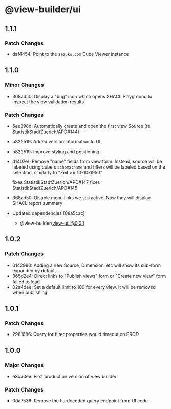 # @view-builder/ui

## 1.1.1

### Patch Changes

- daf4454: Point to the `zazuko.com` Cube Viewer instance

## 1.1.0

### Minor Changes

- 368ad50: Display a "bug" icon which opens SHACL Playground to inspect the view validation results

### Patch Changes

- 5ee398d: Automatically create and open the first view Source (re StatistikStadtZuerich/APD#144)
- b822519: Added version information to UI
- b822519: Improve styling and positioning
- d1407e1: Remove "name" fields from view form. Instead, source will be labeled using cube's `schema:name` and filters
  will be labeled based on the selection, similarly to "Zeit >= 10-10-1950"

  fixes StatistikStadtZuerich/APD#147
  fixes StatistikStadtZuerich/APD#145

- 368ad50: Disable menu links we still active. Now they will display SHACL report summary
- Updated dependencies [08a5cac]
  - @view-builder/view-util@0.0.1

## 1.0.2

### Patch Changes

- 0142990: Adding a new Source, Dimension, etc will show its sub-form expanded by default
- 365d2e4: Direct links to "Publish views" form or "Create new view" form failed to load
- 02a4dee: Set a default limit to 100 for every view. It will be removed when publishing

## 1.0.1

### Patch Changes

- 2981686: Query for filter properties would timeout on PROD

## 1.0.0

### Major Changes

- e3ba0ee: First production version of view builder

### Patch Changes

- 00a7536: Remove the hardocoded query endpoint from UI code
